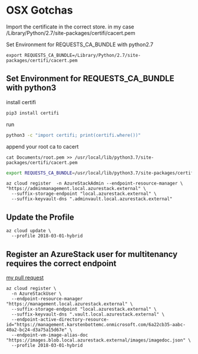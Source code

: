 # OSX Gotchas
Import the certificate in the correct store. in my case 
/Library/Python/2.7/site-packages/certifi/cacert.pem

Set Environment for REQUESTS_CA_BUNDLE with python2.7
```azurecli
export REQUESTS_CA_BUNDLE=/Library/Python/2.7/site-packages/certifi/cacert.pem
```

## Set Environment for REQUESTS_CA_BUNDLE with python3

install certifi
```zsh
pip3 install certifi
```

run
```zsh
python3 -c "import certifi; print(certifi.where())"
```
append your root ca to cacert 

```
cat Documents/root.pem >> /usr/local/lib/python3.7/site-packages/certifi/cacert.pem
```

```zsh
export REQUESTS_CA_BUNDLE=/usr/local/lib/python3.7/site-packages/certifi/cacert.pem
```



```azurecli
az cloud register  -n AzureStackAdmin --endpoint-resource-manager \ "https://adminmanagement.local.azurestack.external" \
  --suffix-storage-endpoint "local.azurestack.external" \
  --suffix-keyvault-dns ".adminvault.local.azurestack.external"
```

## Update the Profile
```azurecli
az cloud update \
  --profile 2018-03-01-hybrid
```

## Register an AzureStack user for multitenancy requires the correct endpoint 
[my pull request](https://github.com/MicrosoftDocs/azure-docs/pull/17808)

```azurecli
az cloud register \
  -n AzureStackUser \
  --endpoint-resource-manager "https://management.local.azurestack.external" \
  --suffix-storage-endpoint "local.azurestack.external" \
  --suffix-keyvault-dns ".vault.local.azurestack.external" \
  --endpoint-active-directory-resource-id="https://management.karstenbottemc.onmicrosoft.com/6a22cb35-aabc-40a2-bc24-d3a75a15d67e" \
  --endpoint-vm-image-alias-doc "https://images.blob.local.azurestack.external/images/imagedoc.json" \
  --profile 2018-03-01-hybrid
```
